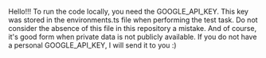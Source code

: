 Hello!!!
To run the code locally, you need the GOOGLE_API_KEY.
This key was stored in the environments.ts file when performing the test task.
Do not consider the absence of this file in this repository a mistake.
And of course, it's good form when private data is not publicly available.
If you do not have a personal GOOGLE_API_KEY, I will send it to you :)
